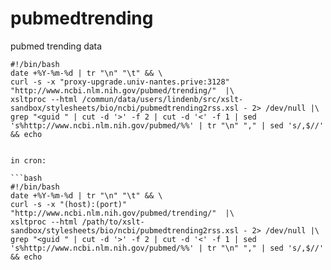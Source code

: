 # pubmedtrending
pubmed trending data

```
#!/bin/bash
date +%Y-%m-%d | tr "\n" "\t" && \
curl -s -x "proxy-upgrade.univ-nantes.prive:3128" "http://www.ncbi.nlm.nih.gov/pubmed/trending/"  |\
xsltproc --html /commun/data/users/lindenb/src/xslt-sandbox/stylesheets/bio/ncbi/pubmedtrending2rss.xsl - 2> /dev/null |\
grep "<guid " | cut -d '>' -f 2 | cut -d '<' -f 1 | sed 's%http://www.ncbi.nlm.nih.gov/pubmed/%%' | tr "\n" "," | sed 's/,$//' && echo


in cron:

```bash
#!/bin/bash
date +%Y-%m-%d | tr "\n" "\t" && \
curl -s -x "(host):(port)" "http://www.ncbi.nlm.nih.gov/pubmed/trending/"  |\
xsltproc --html /path/to/xslt-sandbox/stylesheets/bio/ncbi/pubmedtrending2rss.xsl - 2> /dev/null |\
grep "<guid " | cut -d '>' -f 2 | cut -d '<' -f 1 | sed 's%http://www.ncbi.nlm.nih.gov/pubmed/%%' | tr "\n" "," | sed 's/,$//' && echo
```
